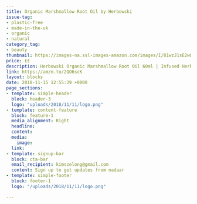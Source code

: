 ```yaml
---
title: Organic Marshmallow Root Oil by Herbowski
issue-tag:
- plastic-free
- made-in-the-uk
- organic
- natural
category_tag:
- beauty
thumbnail: https://images-na.ssl-images-amazon.com/images/I/81wzJ1sE2wL._SL1500_.jpg
price: ££
description: Herbowski Organic Marshmallow Root Oil 60ml | Infused Herbal Natural Oil For Healing & Beauty
link: https://amzn.to/2QO6scK
layout: blocks
date: 2018-11-15 12:55:39 +0000
page_sections:
- template: simple-header
  block: header-3
  logo: "uploads/2018/11/11/logo.png"
- template: content-feature
  block: feature-1
  media_alignment: Right
  headline: 
  content: 
  media:
    image: 
  link: 
- template: signup-bar
  block: cta-bar
  email_recipient: kimszelong@gmail.com
  content: Sign up to get updates from nadaar
- template: simple-footer
  block: footer-1
  logo: "/uploads/2018/11/11/logo.png"

---
```


